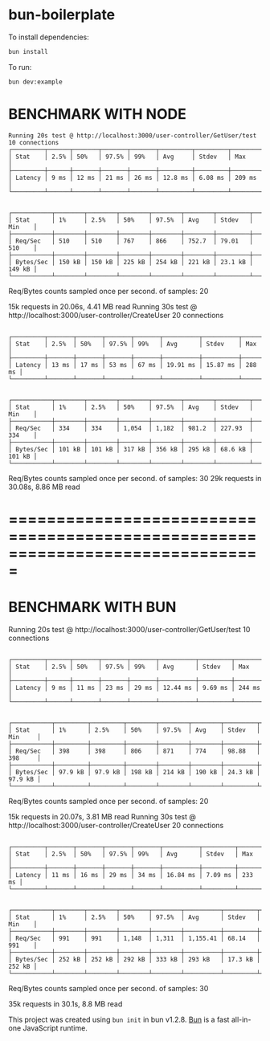 # bun-boilerplate

To install dependencies:

```bash
bun install
```

To run:

```bash
bun dev:example
```
# BENCHMARK WITH NODE

```
Running 20s test @ http://localhost:3000/user-controller/GetUser/test
10 connections
┌─────────┬──────┬───────┬───────┬───────┬─────────┬─────────┬────────┐
│ Stat    │ 2.5% │ 50%   │ 97.5% │ 99%   │ Avg     │ Stdev   │ Max    │
├─────────┼──────┼───────┼───────┼───────┼─────────┼─────────┼────────┤
│ Latency │ 9 ms │ 12 ms │ 21 ms │ 26 ms │ 12.8 ms │ 6.08 ms │ 209 ms │
└─────────┴──────┴───────┴───────┴───────┴─────────┴─────────┴────────┘
```
```

┌───────────┬────────┬────────┬────────┬────────┬────────┬─────────┬────────┐
│ Stat      │ 1%     │ 2.5%   │ 50%    │ 97.5%  │ Avg    │ Stdev   │ Min    │
├───────────┼────────┼────────┼────────┼────────┼────────┼─────────┼────────┤
│ Req/Sec   │ 510    │ 510    │ 767    │ 866    │ 752.7  │ 79.01   │ 510    │
├───────────┼────────┼────────┼────────┼────────┼────────┼─────────┼────────┤
│ Bytes/Sec │ 150 kB │ 150 kB │ 225 kB │ 254 kB │ 221 kB │ 23.1 kB │ 149 kB │
└───────────┴────────┴────────┴────────┴────────┴────────┴─────────┴────────┘
```

Req/Bytes counts sampled once per second.
 of samples: 20

15k requests in 20.06s, 4.41 MB read
Running 30s test @ http://localhost:3000/user-controller/CreateUser
20 connections
```

┌─────────┬───────┬───────┬───────┬───────┬──────────┬──────────┬────────┐
│ Stat    │ 2.5%  │ 50%   │ 97.5% │ 99%   │ Avg      │ Stdev    │ Max    │
├─────────┼───────┼───────┼───────┼───────┼──────────┼──────────┼────────┤
│ Latency │ 13 ms │ 17 ms │ 53 ms │ 67 ms │ 19.91 ms │ 15.87 ms │ 288 ms │
└─────────┴───────┴───────┴───────┴───────┴──────────┴──────────┴────────┘
```
```

┌───────────┬────────┬────────┬────────┬────────┬────────┬─────────┬────────┐
│ Stat      │ 1%     │ 2.5%   │ 50%    │ 97.5%  │ Avg    │ Stdev   │ Min    │
├───────────┼────────┼────────┼────────┼────────┼────────┼─────────┼────────┤
│ Req/Sec   │ 334    │ 334    │ 1,054  │ 1,182  │ 981.2  │ 227.93  │ 334    │
├───────────┼────────┼────────┼────────┼────────┼────────┼─────────┼────────┤
│ Bytes/Sec │ 101 kB │ 101 kB │ 317 kB │ 356 kB │ 295 kB │ 68.6 kB │ 101 kB │
└───────────┴────────┴────────┴────────┴────────┴────────┴─────────┴────────┘
```

Req/Bytes counts sampled once per second.
 of samples: 30
29k requests in 30.08s, 8.86 MB read

# =============================================================================== # 

# BENCHMARK WITH BUN

Running 20s test @ http://localhost:3000/user-controller/GetUser/test
10 connections

```

┌─────────┬──────┬───────┬───────┬───────┬──────────┬─────────┬────────┐
│ Stat    │ 2.5% │ 50%   │ 97.5% │ 99%   │ Avg      │ Stdev   │ Max    │
├─────────┼──────┼───────┼───────┼───────┼──────────┼─────────┼────────┤
│ Latency │ 9 ms │ 11 ms │ 23 ms │ 29 ms │ 12.44 ms │ 9.69 ms │ 244 ms │
└─────────┴──────┴───────┴───────┴───────┴──────────┴─────────┴────────┘
```
```

┌───────────┬─────────┬─────────┬────────┬────────┬────────┬─────────┬─────────┐
│ Stat      │ 1%      │ 2.5%    │ 50%    │ 97.5%  │ Avg    │ Stdev   │ Min     │
├───────────┼─────────┼─────────┼────────┼────────┼────────┼─────────┼─────────┤
│ Req/Sec   │ 398     │ 398     │ 806    │ 871    │ 774    │ 98.88   │ 398     │
├───────────┼─────────┼─────────┼────────┼────────┼────────┼─────────┼─────────┤
│ Bytes/Sec │ 97.9 kB │ 97.9 kB │ 198 kB │ 214 kB │ 190 kB │ 24.3 kB │ 97.9 kB │
└───────────┴─────────┴─────────┴────────┴────────┴────────┴─────────┴─────────┘
```

Req/Bytes counts sampled once per second.
 of samples: 20

15k requests in 20.07s, 3.81 MB read
Running 30s test @ http://localhost:3000/user-controller/CreateUser
20 connections
```

┌─────────┬───────┬───────┬───────┬───────┬──────────┬─────────┬────────┐
│ Stat    │ 2.5%  │ 50%   │ 97.5% │ 99%   │ Avg      │ Stdev   │ Max    │
├─────────┼───────┼───────┼───────┼───────┼──────────┼─────────┼────────┤
│ Latency │ 11 ms │ 16 ms │ 29 ms │ 34 ms │ 16.84 ms │ 7.09 ms │ 233 ms │
└─────────┴───────┴───────┴───────┴───────┴──────────┴─────────┴────────┘
```
```

┌───────────┬────────┬────────┬────────┬────────┬──────────┬─────────┬────────┐
│ Stat      │ 1%     │ 2.5%   │ 50%    │ 97.5%  │ Avg      │ Stdev   │ Min    │
├───────────┼────────┼────────┼────────┼────────┼──────────┼─────────┼────────┤
│ Req/Sec   │ 991    │ 991    │ 1,148  │ 1,311  │ 1,155.41 │ 68.14   │ 991    │
├───────────┼────────┼────────┼────────┼────────┼──────────┼─────────┼────────┤
│ Bytes/Sec │ 252 kB │ 252 kB │ 292 kB │ 333 kB │ 293 kB   │ 17.3 kB │ 252 kB │
└───────────┴────────┴────────┴────────┴────────┴──────────┴─────────┴────────┘
```

Req/Bytes counts sampled once per second.
 of samples: 30

35k requests in 30.1s, 8.8 MB read

This project was created using `bun init` in bun v1.2.8. [Bun](https://bun.sh) is a fast all-in-one JavaScript runtime.
